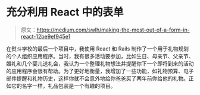 # 充分利用 React 中的表单

> 原文：<https://medium.com/swlh/making-the-most-out-of-a-form-in-react-12be9ef945e1>

在熨斗学校的最后一个项目中，我使用 React 和 Rails 制作了一个用于礼物规划的个人组织应用程序。当时，我有很多活动要参加，比如生日、母亲节、父亲节、婚礼和几个婴儿送礼会，我认为一个整理礼物想法并提醒你下一个即将到来的活动的应用程序会很有帮助。为了更好地衡量，我增加了一些功能，如礼物预算、电子邮件提醒和礼物历史，这样你就不会意外地给你爸爸买了两年前你给他的礼物。正如它的名字一样，礼品包装是一个有趣的项目。